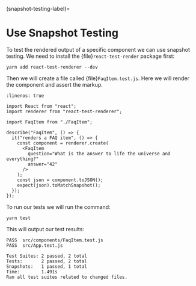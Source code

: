 (snapshot-testing-label)=

# Use Snapshot Testing

To test the rendered output of a specific component we can use snapshot testing.
We need to install the {file}`react-test-render` package first:

```console
yarn add react-test-renderer --dev
```

Then we will create a file called {file}`FaqItem.test.js`.
Here we will render the component and assert the markup.

```{code-block} jsx
:linenos: true

import React from "react";
import renderer from "react-test-renderer";

import FaqItem from "./FaqItem";

describe("FaqItem", () => {
  it("renders a FAQ item", () => {
    const component = renderer.create(
      <FaqItem
        question="What is the answer to life the universe and everything?"
        answer="42"
      />
    );
    const json = component.toJSON();
    expect(json).toMatchSnapshot();
  });
});
```

To run our tests we will run the command:

```console
yarn test
```

This will output our test results:

```console
PASS  src/components/FaqItem.test.js
PASS  src/App.test.js

Test Suites: 2 passed, 2 total
Tests:       2 passed, 2 total
Snapshots:   1 passed, 1 total
Time:        1.491s
Ran all test suites related to changed files.
```
